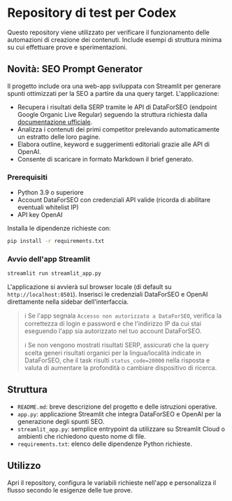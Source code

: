 # Repository di test per Codex

Questo repository viene utilizzato per verificare il funzionamento delle automazioni di creazione dei contenuti.
Include esempi di struttura minima su cui effettuare prove e sperimentazioni.

## Novità: SEO Prompt Generator
Il progetto include ora una web-app sviluppata con Streamlit per generare spunti ottimizzati per la SEO a partire da una query target. L'applicazione:

- Recupera i risultati della SERP tramite le API di DataForSEO (endpoint Google Organic Live Regular) seguendo la struttura richiesta dalla [documentazione ufficiale](https://docs.dataforseo.com/v3/serp/google/organic/live/regular/).
- Analizza i contenuti dei primi competitor prelevando automaticamente un estratto delle loro pagine.
- Elabora outline, keyword e suggerimenti editoriali grazie alle API di OpenAI.
- Consente di scaricare in formato Markdown il brief generato.

### Prerequisiti
- Python 3.9 o superiore
- Account DataForSEO con credenziali API valide (ricorda di abilitare eventuali whitelist IP)
- API key OpenAI

Installa le dipendenze richieste con:

```bash
pip install -r requirements.txt
```

### Avvio dell'app Streamlit

```bash
streamlit run streamlit_app.py
```

L'applicazione si avvierà sul browser locale (di default su `http://localhost:8501`). Inserisci le credenziali DataForSEO e OpenAI direttamente nella sidebar dell'interfaccia.

> ℹ️ Se l'app segnala `Accesso non autorizzato a DataForSEO`, verifica la correttezza di login e password e che l'indirizzo IP da cui stai eseguendo l'app sia autorizzato nel tuo account DataForSEO.
>
> ℹ️ Se non vengono mostrati risultati SERP, assicurati che la query scelta generi risultati organici per la lingua/località indicate in DataForSEO, che il task risulti `status_code=20000` nella risposta e valuta di aumentare la profondità o cambiare dispositivo di ricerca.

## Struttura
- `README.md`: breve descrizione del progetto e delle istruzioni operative.
- `app.py`: applicazione Streamlit che integra DataForSEO e OpenAI per la generazione degli spunti SEO.
- `streamlit_app.py`: semplice entrypoint da utilizzare su Streamlit Cloud o ambienti che richiedono questo nome di file.
- `requirements.txt`: elenco delle dipendenze Python richieste.

## Utilizzo
Apri il repository, configura le variabili richieste nell'app e personalizza il flusso secondo le esigenze delle tue prove.
